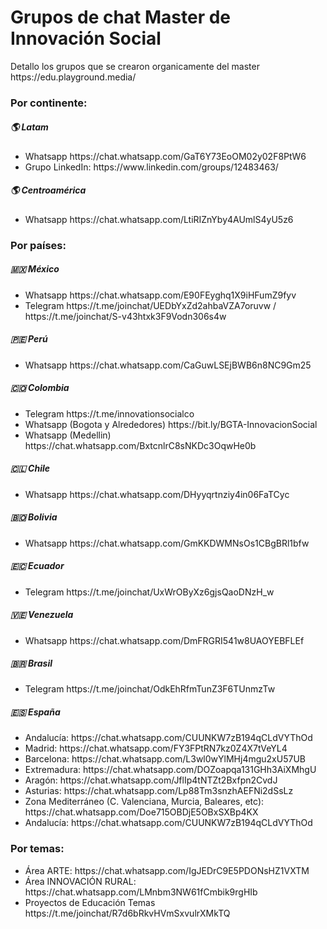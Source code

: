 <h1>Grupos de chat Master de Innovación Social</h1>
<p>Detallo los grupos que se crearon organicamente del master https://edu.playground.media/</p>

<h3>Por continente:</h3>

<h5>🌎 Latam</h5>
<ul>
  <li>Whatsapp https://chat.whatsapp.com/GaT6Y73EoOM02y02F8PtW6</li>
  <li>Grupo LinkedIn: https://www.linkedin.com/groups/12483463/ </li>
</ul>

<h5>🌎 Centroamérica</h5>
<ul>
  <li>Whatsapp https://chat.whatsapp.com/LtiRIZnYby4AUmlS4yU5z6</li>
</ul>

<h3>Por países:</h3>

<h5>🇲🇽 México</h5>
<ul>
  <li>Whatsapp https://chat.whatsapp.com/E90FEyghq1X9iHFumZ9fyv</li>
  <li>Telegram https://t.me/joinchat/UEDbYxZd2ahbaVZA7oruvw / https://t.me/joinchat/S-v43htxk3F9Vodn306s4w</li>
</ul>

<h5>🇵🇪 Perú</h5>
<ul>
  <li>Whatsapp https://chat.whatsapp.com/CaGuwLSEjBWB6n8NC9Gm25</li>
</ul>

<h5>🇨🇴 Colombia</h5>
<ul>
  <li>Telegram https://t.me/innovationsocialco</li>
  <li>Whatsapp (Bogota y Alrededores) https://bit.ly/BGTA-InnovacionSocial </li>
  <li>Whatsapp (Medellin) https://chat.whatsapp.com/BxtcnlrC8sNKDc3OqwHe0b</li>
</ul>

<h5>🇨🇱 Chile</h5>
<ul>
  <li>Whatsapp https://chat.whatsapp.com/DHyyqrtnziy4in06FaTCyc</li>
</ul>

<h5>🇧🇴 Bolivia</h5>
<ul>
  <li>Whatsapp https://chat.whatsapp.com/GmKKDWMNsOs1CBgBRl1bfw</li>
</ul>

<h5>🇪🇨 Ecuador</h5>
<ul>
  <li>Telegram https://t.me/joinchat/UxWrOByXz6gjsQaoDNzH_w</li>
</ul>

<h5>🇻🇪 Venezuela</h5>
<ul>
  <li>Whatsapp https://chat.whatsapp.com/DmFRGRI541w8UAOYEBFLEf</li>
</ul>

<h5>🇧🇷 Brasil</h5>
<ul>
  <li>Telegram https://t.me/joinchat/OdkEhRfmTunZ3F6TUnmzTw</li>
</ul>

<h5>🇪🇸 España</h5>
<ul>
<li> Andalucía: https://chat.whatsapp.com/CUUNKW7zB194qCLdVYThOd </li>
<li> Madrid: https://chat.whatsapp.com/FY3FPtRN7kz0Z4X7tVeYL4 </li>
<li> Barcelona: https://chat.whatsapp.com/L3wl0wYlMHj4mgu2xU57UB </li>
<li> Extremadura: https://chat.whatsapp.com/DOZoapqa131GHh3AiXMhgU </li>
<li> Aragón: https://chat.whatsapp.com/JflIp4tNTZt2Bxfpn2CvdJ </li>
<li> Asturias: https://chat.whatsapp.com/Lp88Tm3snzhAEFNi2dSsLz </li>
<li> Zona Mediterráneo (C. Valenciana, Murcia, Baleares, etc): https://chat.whatsapp.com/Doe715OBDjE5OBxSXBp4KX </li>
<li> Andalucía: https://chat.whatsapp.com/CUUNKW7zB194qCLdVYThOd </li>
</ul>

<h3>Por temas:</h3>
<ul>
  <li>Área ARTE: https://chat.whatsapp.com/IgJEDrC9E5PDONsHZ1VXTM</li>
  <li>Área INNOVACIÓN RURAL: https://chat.whatsapp.com/LMnbm3NW61fCmbik9rgHIb</li>
  <li>Proyectos de Educación Temas https://t.me/joinchat/R7d6bRkvHVmSxvulrXMkTQ</li>
</ul> 
